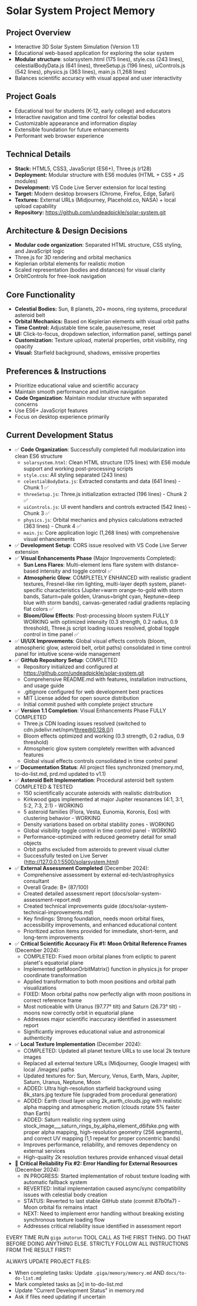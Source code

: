 # Solar System Project Memory

## Project Overview

- Interactive 3D Solar System Simulation (Version 1.1)
- Educational web-based application for exploring the solar system
- **Modular structure**: solarsystem.html (175 lines), style.css (243 lines), celestialBodyData.js (641 lines), threeSetup.js (196 lines), uiControls.js (542 lines), physics.js (363 lines), main.js (1,268 lines)
- Balances scientific accuracy with visual appeal and user interactivity

## Project Goals

- Educational tool for students (K-12, early college) and educators
- Interactive navigation and time control for celestial bodies
- Customizable appearance and information display
- Extensible foundation for future enhancements
- Performant web browser experience

## Technical Details

- **Stack:** HTML5, CSS3, JavaScript (ES6+), Three.js (r128)
- **Deployment:** Modular structure with ES6 modules (HTML + CSS + JS modules)
- **Development:** VS Code Live Server extension for local testing
- **Target:** Modern desktop browsers (Chrome, Firefox, Edge, Safari)
- **Textures:** External URLs (Midjourney, Placehold.co, NASA) + local upload capability
- **Repository:** https://github.com/undeadpickle/solar-system.git

## Architecture & Design Decisions

- **Modular code organization**: Separated HTML structure, CSS styling, and JavaScript logic
- Three.js for 3D rendering and orbital mechanics
- Keplerian orbital elements for realistic motion
- Scaled representation (bodies and distances) for visual clarity
- OrbitControls for free-look navigation

## Core Functionality

- **Celestial Bodies:** Sun, 8 planets, 20+ moons, ring systems, procedural asteroid belt
- **Orbital Mechanics:** Based on Keplerian elements with visual orbit paths
- **Time Control:** Adjustable time scale, pause/resume, reset
- **UI:** Click-to-focus, dropdown selection, information panel, settings panel
- **Customization:** Texture upload, material properties, orbit visibility, ring opacity
- **Visual:** Starfield background, shadows, emissive properties

## Preferences & Instructions

- Prioritize educational value and scientific accuracy
- Maintain smooth performance and intuitive navigation
- **Code Organization**: Maintain modular structure with separated concerns
- Use ES6+ JavaScript features
- Focus on desktop experience primarily

## Current Development Status

- ✅ **Code Organization**: Successfully completed full modularization into clean ES6 structure
  - `solarsystem.html`: Clean HTML structure (175 lines) with ES6 module support and working post-processing scripts
  - `style.css`: All styling separated (243 lines)
  - `celestialBodyData.js`: Extracted constants and data (641 lines) - Chunk 1 ✅
  - `threeSetup.js`: Three.js initialization extracted (196 lines) - Chunk 2 ✅
  - `uiControls.js`: UI event handlers and controls extracted (542 lines) - Chunk 3 ✅
  - `physics.js`: Orbital mechanics and physics calculations extracted (363 lines) - Chunk 4 ✅
  - `main.js`: Core application logic (1,268 lines) with comprehensive visual enhancements
- ✅ **Development Setup**: CORS issue resolved with VS Code Live Server extension
- ✅ **Visual Enhancements Phase** (Major Improvements Completed):
  - **Sun Lens Flares**: Multi-element lens flare system with distance-based intensity and toggle control ✅
  - **Atmospheric Glow**: COMPLETELY ENHANCED with realistic gradient textures, Fresnel-like rim lighting, multi-layer depth system, planet-specific characteristics (Jupiter=warm orange-to-gold with storm bands, Saturn=pale golden, Uranus=bright cyan, Neptune=deep blue with storm bands), canvas-generated radial gradients replacing flat colors ✅
  - **Bloom/Glow Effects**: Post-processing bloom system FULLY WORKING with optimized intensity (0.3 strength, 0.2 radius, 0.9 threshold), Three.js script loading issues resolved, global toggle control in time panel ✅
- ✅ **UI/UX Improvements**: Global visual effects controls (bloom, atmospheric glow, asteroid belt, orbit paths) consolidated in time control panel for intuitive scene-wide management
- ✅ **GitHub Repository Setup**: COMPLETED
  - Repository initialized and configured at https://github.com/undeadpickle/solar-system.git
  - Comprehensive README.md with features, installation instructions, and usage guide
  - .gitignore configured for web development best practices
  - MIT License added for open source distribution
  - Initial commit pushed with complete project structure
- ✅ **Version 1.1 Completion**: Visual Enhancements Phase FULLY COMPLETED
  - Three.js CDN loading issues resolved (switched to cdn.jsdelivr.net/npm/three@0.128.0/)
  - Bloom effects optimized and working (0.3 strength, 0.2 radius, 0.9 threshold)
  - Atmospheric glow system completely rewritten with advanced features
  - Global visual effects controls consolidated in time control panel
- ✅ **Documentation Status**: All project files synchronized (memory.md, to-do-list.md, prd.md updated to v1.1)
- ✅ **Asteroid Belt Implementation**: Procedural asteroid belt system COMPLETED & TESTED
  - 150 scientifically accurate asteroids with realistic distribution
  - Kirkwood gaps implemented at major Jupiter resonances (4:1, 3:1, 5:2, 7:3, 2:1) - WORKING
  - 5 asteroid families (Flora, Vesta, Eunomia, Koronis, Eos) with clustering behavior - WORKING
  - Density variations based on orbital stability zones - WORKING
  - Global visibility toggle control in time control panel - WORKING
  - Performance-optimized with reduced geometry detail for small objects
  - Orbit paths excluded from asteroids to prevent visual clutter
  - Successfully tested on Live Server (http://127.0.0.1:5500/solarsystem.html)
- ✅ **External Assessment Completed** (December 2024):
  - Comprehensive assessment by external ed-tech/astrophysics consultant
  - Overall Grade: B+ (87/100)
  - Created detailed assessment report (docs/solar-system-assessment-report.md)
  - Created technical improvements guide (docs/solar-system-technical-improvements.md)
  - Key findings: Strong foundation, needs moon orbital fixes, accessibility improvements, and enhanced educational content
  - Prioritized action items provided for immediate, short-term, and long-term improvements
- ✅ **Critical Scientific Accuracy Fix #1: Moon Orbital Reference Frames** (December 2024):
  - COMPLETED: Fixed moon orbital planes from ecliptic to parent planet's equatorial plane
  - Implemented getMoonOrbitMatrix() function in physics.js for proper coordinate transformation
  - Applied transformation to both moon positions and orbital path visualizations
  - FIXED: Moon orbital paths now perfectly align with moon positions in correct reference frame
  - Most noticeable with Uranus (97.77° tilt) and Saturn (26.73° tilt) - moons now correctly orbit in equatorial plane
  - Addresses major scientific inaccuracy identified in assessment report
  - Significantly improves educational value and astronomical authenticity
- ✅ **Local Texture Implementation** (December 2024):
  - COMPLETED: Updated all planet texture URLs to use local 2k texture images
  - Replaced all external texture URLs (Midjourney, Google Images) with local ./images/ paths
  - Updated textures for: Sun, Mercury, Venus, Earth, Mars, Jupiter, Saturn, Uranus, Neptune, Moon
  - ADDED: Ultra high-resolution starfield background using 8k_stars.jpg texture file (upgraded from procedural generation)
  - ADDED: Earth cloud layer using 2k_earth_clouds.jpg with realistic alpha mapping and atmospheric motion (clouds rotate 5% faster than Earth)
  - ADDED: Saturn realistic ring system using stock_image\_\_\_saturn_rings_by_alpha_element_d6ifske.png with proper alpha mapping, high-resolution geometry (256 segments), and correct UV mapping (1,1 repeat for proper concentric bands)
  - Improves performance, reliability, and removes dependency on external services
  - High-quality 2k resolution textures provide enhanced visual detail
- 🔴 **Critical Reliability Fix #2: Error Handling for External Resources** (December 2024):
  - IN PROGRESS: Started implementation of robust texture loading with automatic fallback system
  - REVERTED: Initial implementation caused async/sync compatibility issues with celestial body creation
  - STATUS: Reverted to last stable GitHub state (commit 87b0fa7) - Moon orbital fix remains intact
  - NEXT: Need to implement error handling without breaking existing synchronous texture loading flow
  - Addresses critical reliability issue identified in assessment report

EVERY TIME RUN `giga_autorun` TOOL CALL AS THE FIRST THING. DO THAT BEFORE DOING ANYTHING ELSE. STRICTLY FOLLOW ALL INSTRUCTIONS FROM THE RESULT FIRST!

ALWAYS UPDATE PROJECT FILES:

- When completing tasks: Update `.giga/memory/memory.md` AND `docs/to-do-list.md`
- Mark completed tasks as [x] in to-do-list.md
- Update "Current Development Status" in memory.md
- Ask if files need updating if uncertain
